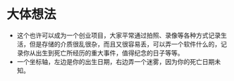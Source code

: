# 大体想法

* 这个也许可以成为一个创业项目，大家平常通过拍照、录像等各种方式记录生活，但是存储的介质很乱很杂，而且又很容易丢，可以弄一个软件什么的，记录你从出生到死亡所经历的重大事件，值得纪念的日子等等。
* 一个坐标轴，左边是你的出生日期，右边弄一个迷雾，因为你的死亡日期未知。